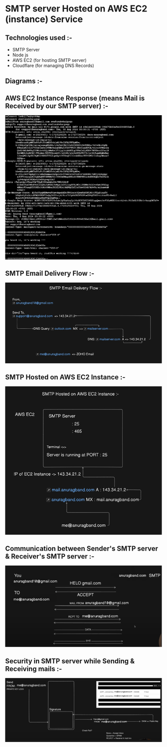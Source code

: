 # SMTP server Hosted on AWS EC2 (instance) Service 

## Technologies used :- 

* SMTP Server
* Node js
* AWS EC2 (for hosting SMTP server)
* Cloudflare (for managing DNS Records)

## Diagrams :-

## AWS EC2 Instance Response (means Mail is Received by our SMTP server) :-

![Image](https://github.com/Anurag-Band/smtp-server/blob/main/assets/Screenshot%202024-08-08%20213546.png)

## SMTP Email Delivery Flow :-

![Image](https://github.com/Anurag-Band/smtp-server/blob/main/assets/Screenshot%202024-08-08%20210048.png)

## SMTP Hosted on AWS EC2 Instance :-

![Image](https://github.com/Anurag-Band/smtp-server/blob/main/assets/Screenshot%202024-08-08%20212637.png)

## Communication between Sender's SMTP server & Receiver's SMTP server :-

![Image](https://github.com/Anurag-Band/smtp-server/blob/main/assets/smtp-communication.png)

## Security in SMTP server while Sending & Receiving mails :-

![Image](https://github.com/Anurag-Band/smtp-server/blob/main/assets/smtp-security.png)
